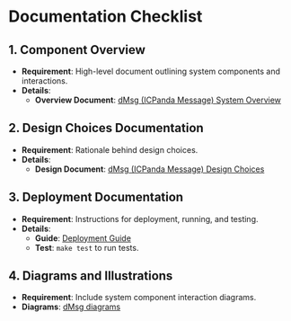 # Documentation Checklist

## 1. Component Overview
- **Requirement**: High-level document outlining system components and interactions.
- **Details**:
  - **Overview Document**: [dMsg (ICPanda Message) System Overview](https://github.com/ldclabs/ic-panda/blob/main/docs/dMsg_system_overview.md)

## 2. Design Choices Documentation
- **Requirement**: Rationale behind design choices.
- **Details**:
  - **Design Document**: [dMsg (ICPanda Message) Design Choices](https://github.com/ldclabs/ic-panda/blob/main/docs/dMsg_design_choices.md)

## 3. Deployment Documentation
- **Requirement**: Instructions for deployment, running, and testing.
- **Details**:
  - **Guide**: [Deployment Guide](https://github.com/ldclabs/ic-panda/blob/main/scripts/deployment_guide.md)
  - **Test**: `make test` to run tests.

## 4. Diagrams and Illustrations
- **Requirement**: Include system component interaction diagrams.
- **Diagrams**: [dMsg diagrams](https://github.com/ldclabs/ic-panda/tree/main/diagrams)
